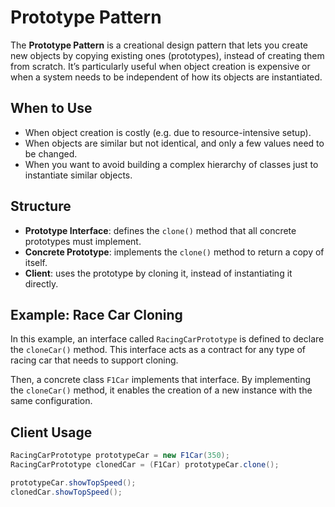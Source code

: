 # Prototype Pattern

The **Prototype Pattern** is a creational design pattern that lets you create new objects by copying existing ones (prototypes), instead of creating them from scratch. It’s particularly useful when object creation is expensive or when a system needs to be independent of how its objects are instantiated.

## When to Use

- When object creation is costly (e.g. due to resource-intensive setup).
- When objects are similar but not identical, and only a few values need to be changed.
- When you want to avoid building a complex hierarchy of classes just to instantiate similar objects.

## Structure

- **Prototype Interface**: defines the `clone()` method that all concrete prototypes must implement.
- **Concrete Prototype**: implements the `clone()` method to return a copy of itself.
- **Client**: uses the prototype by cloning it, instead of instantiating it directly.

## Example: Race Car Cloning

In this example, an interface called `RacingCarPrototype` is defined to declare the `cloneCar()` method. This interface acts as a contract for any type of racing car that needs to support cloning.

Then, a concrete class `F1Car` implements that interface. By implementing the `cloneCar()` method, it enables the creation of a new instance with the same configuration.

## Client Usage
```java
RacingCarPrototype prototypeCar = new F1Car(350);
RacingCarPrototype clonedCar = (F1Car) prototypeCar.clone();

prototypeCar.showTopSpeed();
clonedCar.showTopSpeed();
```